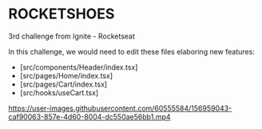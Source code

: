 # ROCKETSHOES
3rd challenge from Ignite - Rocketseat

In this challenge, we would need to edit these files elaboring new features:
- [src/components/Header/index.tsx]
- [src/pages/Home/index.tsx]
- [src/pages/Cart/index.tsx]
- [src/hooks/useCart.tsx]


https://user-images.githubusercontent.com/60555584/156959043-caf90063-857e-4d60-8004-dc550ae56bb1.mp4

